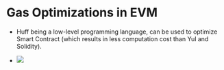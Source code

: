 # Gas Optimizations in EVM
 - Huff being a low-level programming language, can be used to optimize Smart Contract (which results in less computation cost than Yul and Solidity).

 - ![]("Factorial_GasConsumption.png")